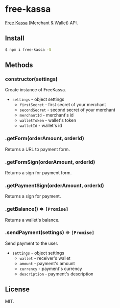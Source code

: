 # free-kassa

[Free Kassa](http://www.free-kassa.ru/) (Merchant & Wallet) API.

## Install

```sh
$ npm i free-kassa -S
```

## Methods

### constructor(settings)

Create instance of FreeKassa.

* `settings` - object settings
    * `firstSecret` - first secret of your merchant
    * `secondSecret` - second secret of your merchant
    * `merchantId` - merchant's id
    * `walletToken` - wallet's token
    * `walletId` - wallet's id

### .getForm(orderAmount, orderId)

Returns a URL to payment form.

### .getFormSign(orderAmount, orderId)

Returns a sign for payment form.

### .getPaymentSign(orderAmount, orderId)

Returns a sign for payment.

### .getBalance() ⇒ `[Promise]`

Returns a wallet's balance.

### .sendPayment(settings) ⇒ `[Promise]`

Send payment to the user.

* `settings` - object settings
    * `wallet` - receiver's wallet
    * `amount` - payment's amount
    * `currency` - payment's currency
    * `description` - payment's description
    
## License

MIT.
